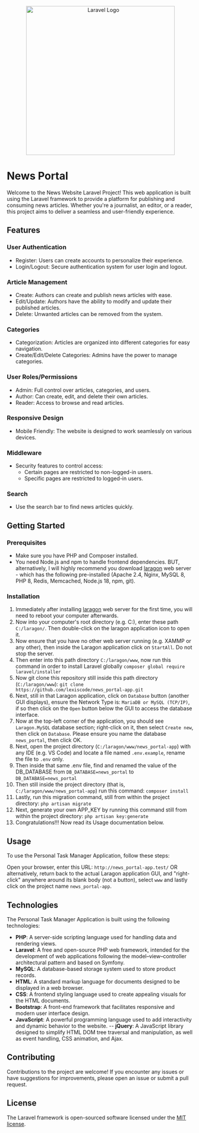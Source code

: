 <p align="center"><a href="https://laravel.com" target="_blank"><img src="https://raw.githubusercontent.com/laravel/art/master/logo-lockup/5%20SVG/2%20CMYK/1%20Full%20Color/laravel-logolockup-cmyk-red.svg" width="400" alt="Laravel Logo"></a></p>


# News Portal

Welcome to the News Website Laravel Project! This web application is built using the Laravel framework to provide a platform for publishing and consuming news articles. Whether you're a journalist, an editor, or a reader, this project aims to deliver a seamless and user-friendly experience.

## Features

### User Authentication
- Register: Users can create accounts to personalize their experience.
- Login/Logout: Secure authentication system for user login and logout.

### Article Management
- Create: Authors can create and publish news articles with ease.
- Edit/Update: Authors have the ability to modify and update their published articles.
- Delete: Unwanted articles can be removed from the system.

### Categories
- Categorization: Articles are organized into different categories for easy navigation.
- Create/Edit/Delete Categories: Admins have the power to manage categories.

### User Roles/Permissions
- Admin: Full control over articles, categories, and users.
- Author: Can create, edit, and delete their own articles.
- Reader: Access to browse and read articles.

### Responsive Design 
- Mobile Friendly: The website is designed to work seamlessly on various devices.

### Middleware
- Security features to control access:
    - Certain pages are restricted to non-logged-in users.
    - Specific pages are restricted to logged-in users.

### Search
- Use the search bar to find news articles quickly.

## Getting Started

### Prerequisites
- Make sure you have PHP and Composer installed.
- You need Node.js and npm to handle frontend dependencies. BUT, alternatively, I will highly recommend you download [laragon](https://laragon.org/download/index.html) web server - which has the following pre-installed (Apache 2.4, Nginx, MySQL 8, PHP 8, Redis, Memcached, Node.js 18, npm, git).

### Installation
1. Immediately after installing [laragon](https://laragon.org/download/index.html) web server for the first time, you will need to reboot your computer afterwards.
2. Now into your computer's root directory (e.g. C:), enter these path `C:/laragon/`. Then double-click on the laragon application icon to open it.
3. Now ensure that you have no other web server running (e.g. XAMMP or any other), then inside the Laragon application click on  `StartAll`. Do not stop the server.
4. Then enter into this path directory `C:/laragon/www`, now run this command in order to install Laravel globally `composer global require laravel/installer` 
5. Now git clone this repository still inside this path directory (`C:/laragon/www`): `git clone https://github.com/lexiscode/news_portal-app.git`
6. Next, still in that Laragon application, click on `Database` button (another GUI displays), ensure the Network Type is: `MariaDB or MySQL (TCP/IP)`, if so then click on the `Open` button below the GUI to access the database interface.
7. Now at the top-left corner of the application, you should see `Laragon.MySQL` database section; right-click on it, then select `Create new`, then click on `Database`. Please ensure you name the database `news_portal`, then click OK.
8. Next, open the project directory (`C:/laragon/www/news_portal-app`) with any IDE (e.g. VS Code) and locate a file named `.env.example`, rename the file to `.env` only. 
9. Then inside that same .env file, find and renamed the value of the DB_DATABASE from `DB_DATABASE=news_portal` to `DB_DATABASE=news_portal`
10. Then still inside the project directory (that is, `C:/laragon/www/news_portal-app`) run this command: `composer install`
11. Lastly, run this migration command, still from within the project directory: `php artisan migrate`
12. Next, generate your own APP_KEY by running this command still from within the project directory: `php artisan key:generate`
13. Congratulations!!! Now read its Usage documentation below.


## Usage

To use the Personal Task Manager Application, follow these steps:

Open your browser, enter this URL: `http://news_portal-app.test/` OR alternatively, return back to the actual Laragon application GUI, and "right-click" anywhere around its blank body (not a button), select `www` and lastly click on the project name `news_portal-app`.

## Technologies

The Personal Task Manager Application is built using the following technologies:

- **PHP**: A server-side scripting language used for handling data and rendering views.
- **Laravel**: A free and open-source PHP web framework, intended for the development of web applications following the model–view–controller architectural pattern and based on Symfony.
- **MySQL**: A database-based storage system used to store product records.
- **HTML**: A standard markup language for documents designed to be displayed in a web browser. 
- **CSS**: A frontend styling language used to create appealing visuals for the HTML documents.
- **Bootstrap**: A front-end framework that facilitates responsive and modern user interface design.
- **JavaScript**: A powerful programming language used to add interactivity and dynamic behavior to the website.
-- **jQuery**: A JavaScript library designed to simplify HTML DOM tree traversal and manipulation, as well as event handling, CSS animation, and Ajax.

## Contributing

Contributions to the project are welcome! If you encounter any issues or have suggestions for improvements, please open an issue or submit a pull request.

## License

The Laravel framework is open-sourced software licensed under the [MIT license](https://opensource.org/licenses/MIT).
